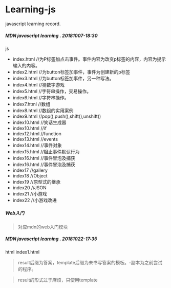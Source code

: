 # Learning-js
javascript learning record.

##### MDN javascript learning . 20181007-18:30
js 
- index.html //为P标签加点击事件。事件内容为改变p标签的内容，内容为提示输入的内容。
- index2.html //为button标签加事件，事件为创建新的p标签
- index3.html //为button标签加事件，另一种写法。
- index4.html //猜数字游戏
- index5.html //字符串操作，交易操作。
- index6.html //字符串操作。
- index7.html //数组
- index8.html //数组的实用案例
- index9.html //pop(),push(),shift(),unshift()
- index10.html //笑话生成器
- index10.html //if
- index12.html //function
- index13.html //events
- index14.html //事件对象
- index15.html //阻止事件默认行为
- index16.html //事件冒泡及捕获
- index16.html //事件冒泡及捕获
- index17 //gallery
- index18 //Object
- index19 //原型式的继承
- index20 //JSON
- index21 //小游戏
- index22 //小游戏改进

##### Web入门
> 对应mdn的web入门模块

##### MDN javascript learning . 20181022-17:35
html
index1.html

> result后缀为答案，template后缀为未书写答案的模板。-副本为之前尝试的程序。

> result的形式过于麻烦，只使用template
